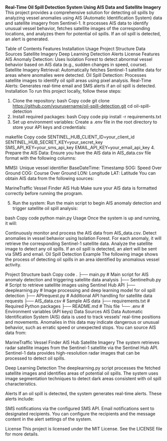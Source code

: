 **Real-Time Oil Spill Detection System Using AIS Data and Satellite Imagery**
This project provides a comprehensive solution for detecting oil spills by analyzing vessel anomalies using AIS (Automatic Identification System) data and satellite imagery from Sentinel-1. It processes AIS data to identify unusual vessel behavior, fetches satellite images of the corresponding locations, and analyzes them for potential oil spills. If an oil spill is detected, an alert is generated.

Table of Contents
Features
Installation
Usage
Project Structure
Data Sources
Satellite Imagery
Deep Learning Detection
Alerts
License
Features
AIS Anomaly Detection: Uses Isolation Forest to detect abnormal vessel behavior based on AIS data (e.g., sudden changes in speed, course).
Satellite Imagery Retrieval: Automatically fetches Sentinel-1 satellite data for areas where anomalies were detected.
Oil Spill Detection: Processes satellite images to identify oil spill areas using pixel analysis.
Real-Time Alerts: Generates real-time email and SMS alerts if an oil spill is detected.
Installation
To run this project locally, follow these steps:

1. Clone the repository:
bash
Copy code
git clone https://github.com/yourusername/oil-spill-detection.git
cd oil-spill-detection
2. Install required packages:
bash
Copy code
pip install -r requirements.txt
3. Set up environment variables:
Create a .env file in the root directory to store your API keys and credentials:

makefile
Copy code
SENTINEL_HUB_CLIENT_ID=your_client_id
SENTINEL_HUB_SECRET_KEY=your_secret_key
SMS_API_KEY=your_sms_api_key
EMAIL_API_KEY=your_email_api_key
4. Prepare the AIS Data:
Ensure you have the AIS data in AIS_data.csv file format with the following columns:

MMSI: Unique vessel identifier
BaseDateTime: Timestamp
SOG: Speed Over Ground
COG: Course Over Ground
LON: Longitude
LAT: Latitude
You can obtain AIS data from the following sources:

MarineTraffic
Vessel Finder
AIS Hub
Make sure your AIS data is formatted correctly before running the program.

5. Run the system:
Run the main script to begin AIS anomaly detection and trigger satellite oil spill analysis:

bash
Copy code
python main.py
Usage
Once the system is up and running, it will:

Continuously monitor and process the AIS data from AIS_data.csv.
Detect anomalies in vessel behavior using Isolation Forest.
For each anomaly, it will retrieve the corresponding Sentinel-1 satellite data.
Analyze the satellite image to detect any oil spills.
If an oil spill is detected, an alert will be sent via SMS and email.
Oil Spill Detection Example
The following image shows the process of detecting oil spills in an area identified by anomalous vessel activity.


Project Structure
bash
Copy code
.
├── main.py                 # Main script for AIS anomaly detection and triggering satellite data analysis
├── Sentinelhub.py          # Script to retrieve satellite images using Sentinel Hub API
├── deeplearning.py         # Image processing and deep learning model for oil spill detection
├── APIrequest.py           # Additional API handling for satellite data requests
├── AIS_data.csv            # Sample AIS data
├── requirements.txt        # Required Python packages
├── README.md               # This file
└── .env                    # Environment variables (API keys)
Data Sources
AIS Data
Automatic Identification System (AIS) data is used to track vessels' real-time positions and movements. Anomalies in this data may indicate dangerous or unusual behavior, such as erratic speed or unexpected stops. You can source AIS data from:

MarineTraffic
Vessel Finder
AIS Hub
Satellite Imagery
The system retrieves radar satellite images from the Sentinel-1 satellite via the Sentinel Hub API. Sentinel-1 data provides high-resolution radar images that can be processed to detect oil spills.

Deep Learning Detection
The deeplearning.py script processes the fetched satellite images and identifies areas of potential oil spills. The system uses image segmentation techniques to detect dark areas consistent with oil spill characteristics.

Alerts
If an oil spill is detected, the system generates real-time alerts. These alerts include:

SMS notifications via the configured SMS API.
Email notifications sent to designated recipients.
You can configure the recipients and the message content in the alert settings of the system.

License
This project is licensed under the MIT License. See the LICENSE file for more details.

